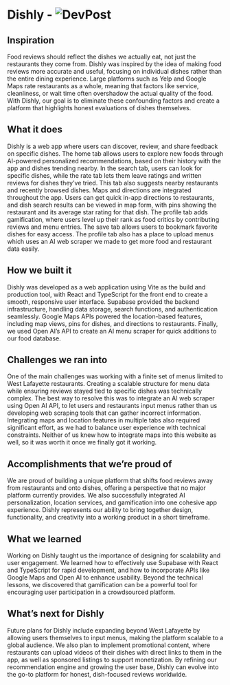 # Dishly - ![DevPost](https://devpost.com/software/dishly-e9b31y)

## Inspiration
Food reviews should reflect the dishes we actually eat, not just the restaurants they come from. Dishly was inspired by the idea of making food reviews more accurate and useful, focusing on individual dishes rather than the entire dining experience. Large platforms such as Yelp and Google Maps rate restaurants as a whole, meaning that factors like service, cleanliness, or wait time often overshadow the actual quality of the food. With Dishly, our goal is to eliminate these confounding factors and create a platform that highlights honest evaluations of dishes themselves.

## What it does
Dishly is a web app where users can discover, review, and share feedback on specific dishes. The home tab allows users to explore new foods through AI-powered personalized recommendations, based on their history with the app and dishes trending nearby. In the search tab, users can look for specific dishes, while the rate tab lets them leave ratings and written reviews for dishes they’ve tried. This tab also suggests nearby restaurants and recently browsed dishes.
Maps and directions are integrated throughout the app. Users can get quick in-app directions to restaurants, and dish search results can be viewed in map form, with pins showing the restaurant and its average star rating for that dish. The profile tab adds gamification, where users level up their rank as food critics by contributing reviews and menu entries. The save tab allows users to bookmark favorite dishes for easy access. The profile tab also has a place to upload menus which uses an AI web scraper we made to get more food and restaurant data easily.

## How we built it
Dishly was developed as a web application using Vite as the build and production tool, with React and TypeScript for the front end to create a smooth, responsive user interface. Supabase provided the backend infrastructure, handling data storage, search functions, and authentication seamlessly. Google Maps APIs powered the location-based features, including map views, pins for dishes, and directions to restaurants. Finally, we used Open AI’s API to create an AI menu scraper for quick additions to our food database.

## Challenges we ran into
One of the main challenges was working with a finite set of menus limited to West Lafayette restaurants. Creating a scalable structure for menu data while ensuring reviews stayed tied to specific dishes was technically complex. The best way to resolve this was to integrate an AI web scraper using Open AI API, to let users and restaurants input menus rather than us developing web scraping tools that can gather incorrect information. Integrating maps and location features in multiple tabs also required significant effort, as we had to balance user experience with technical constraints. Neither of us knew how to integrate maps into this website as well, so it was worth it once we finally got it working.

## Accomplishments that we’re proud of
We are proud of building a unique platform that shifts food reviews away from restaurants and onto dishes, offering a perspective that no major platform currently provides. We also successfully integrated AI personalization, location services, and gamification into one cohesive app experience. Dishly represents our ability to bring together design, functionality, and creativity into a working product in a short timeframe.

## What we learned
Working on Dishly taught us the importance of designing for scalability and user engagement. We learned how to effectively use Supabase with React and TypeScript for rapid development, and how to incorporate APIs like Google Maps and Open AI to enhance usability. Beyond the technical lessons, we discovered that gamification can be a powerful tool for encouraging user participation in a crowdsourced platform.

## What’s next for Dishly
Future plans for Dishly include expanding beyond West Lafayette by allowing users themselves to input menus, making the platform scalable to a global audience. We also plan to implement promotional content, where restaurants can upload videos of their dishes with direct links to them in the app, as well as sponsored listings to support monetization. By refining our recommendation engine and growing the user base, Dishly can evolve into the go-to platform for honest, dish-focused reviews worldwide.